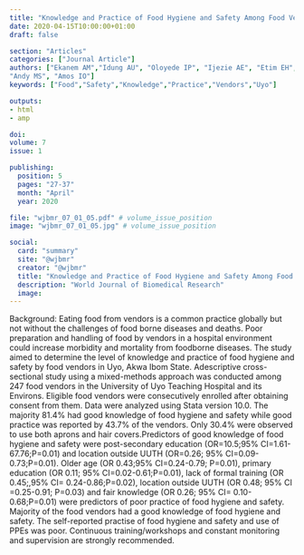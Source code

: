 ```yaml
---
title: "Knowledge and Practice of Food Hygiene and Safety Among Food Vendors in a Tertiary Health Facility and Its Environs in Akwa Ibom Stat"
date: 2020-04-15T10:00:00+01:00
draft: false

section: "Articles"
categories: ["Journal Article"]
authors: ["Ekanem AM","Idung AU", "Oloyede IP", "Ijezie AE", "Etim EH", "Agoha OC",
"Andy MS", "Amos IO"]
keywords: ["Food","Safety","Knowledge","Practice","Vendors","Uyo"]

outputs: 
- html
- amp

doi:
volume: 7
issue: 1

publishing:
  position: 5
  pages: "27-37"
  month: "April"
  year: 2020

file: "wjbmr_07_01_05.pdf" # volume_issue_position
image: "wjbmr_07_01_05.jpg" # volume_issue_position

social:
  card: "summary"
  site: "@wjbmr"
  creator: "@wjbmr"
  title: "Knowledge and Practice of Food Hygiene and Safety Among Food Vendors in a Tertiary Health Facility and Its Environs in Akwa Ibom Stat"
  description: "World Journal of Biomedical Research"
  image:
---
```

Background: Eating food from vendors is a common practice globally but not without the challenges of food borne diseases and deaths. Poor preparation and handling of food by vendors in a hospital environment could increase morbidity and mortality from foodborne diseases. The study aimed to determine the level of knowledge and practice of food hygiene and safety by food vendors in Uyo,  Akwa Ibom State. Adescriptive cross-sectional study using a mixed-methods approach was conducted among 247 food vendors in the University of Uyo Teaching Hospital and its Environs. Eligible food vendors were consecutively enrolled after obtaining consent from them. Data were analyzed using Stata version 10.0. The majority 81.4% had good knowledge of food hygiene and safety while good 
practice was reported by 43.7% of the vendors. Only 30.4% were observed to use both aprons and hair covers.Predictors of good knowledge of food hygiene and safety were post-secondary education (OR=10.5;95% CI=1.61-67.76;P=0.01) and location outside UUTH (OR=0.26; 95% CI=0.09-0.73;P=0.01). Older age (OR 0.43;95% CI=0.24-0.79; P=0.01), primary education (OR 0.11; 95% CI=0.02-0.61;P=0.01), lack of formal training (OR 0.45;,95% CI= 0.24-0.86;P=0.02), location 
outside UUTH (OR 0.48; 95% CI =0.25-0.91; P=0.03) and fair knowledge (OR 0.26; 95% CI= 0.10-0.68;P=0.01) were predictors of poor practice of food hygiene and safety. Majority of the food vendors had a good knowledge of food hygiene and safety. The self-reported practise of food hygiene and safety and use of PPEs was poor. Continuous training/workshops and constant monitoring and supervision are strongly recommended.